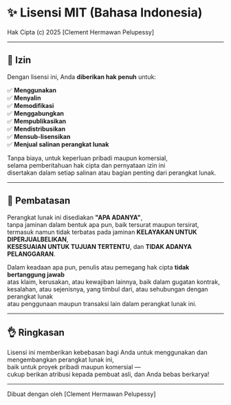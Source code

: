 # ✨ Lisensi MIT (Bahasa Indonesia)

Hak Cipta (c) 2025 [Clement Hermawan Pelupessy]

---

## 📜 Izin

Dengan lisensi ini, Anda **diberikan hak penuh** untuk:

✅ **Menggunakan**  
✅ **Menyalin**  
✅ **Memodifikasi**  
✅ **Menggabungkan**  
✅ **Mempublikasikan**  
✅ **Mendistribusikan**  
✅ **Mensub-lisensikan**  
✅ **Menjual salinan perangkat lunak**

Tanpa biaya, untuk keperluan pribadi maupun komersial,  
selama pemberitahuan hak cipta dan pernyataan izin ini  
disertakan dalam setiap salinan atau bagian penting dari perangkat lunak.

---

## 🚫 Pembatasan

Perangkat lunak ini disediakan **"APA ADANYA"**,  
tanpa jaminan dalam bentuk apa pun, baik tersurat maupun tersirat,  
termasuk namun tidak terbatas pada jaminan **KELAYAKAN UNTUK DIPERJUALBELIKAN**,  
**KESESUAIAN UNTUK TUJUAN TERTENTU**, dan **TIDAK ADANYA PELANGGARAN**.

Dalam keadaan apa pun, penulis atau pemegang hak cipta **tidak bertanggung jawab**  
atas klaim, kerusakan, atau kewajiban lainnya, baik dalam gugatan kontrak,  
kesalahan, atau sejenisnya, yang timbul dari, atau sehubungan dengan perangkat lunak  
atau penggunaan maupun transaksi lain dalam perangkat lunak ini.

---

## 👌 Ringkasan

Lisensi ini memberikan kebebasan bagi Anda untuk menggunakan dan mengembangkan perangkat lunak ini,  
baik untuk proyek pribadi maupun komersial —  
cukup berikan atribusi kepada pembuat asli, dan Anda bebas berkarya!

---

Dibuat dengan oleh [Clement Hermawan Pelupessy]


